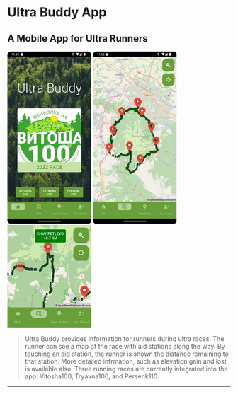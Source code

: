 [//]: <> (This is a comment)

# Ultra Buddy App
## A Mobile App for Ultra Runners

[//]: <> (Image of App)

![alt text](https://github.com/krisibeck/UltraBuddyApp/blob/master/img/home_screen_small.png "Home screen")
![alt text](https://github.com/krisibeck/UltraBuddyApp/blob/master/img/map_screen_small.png "Home screen")
![alt text](https://github.com/krisibeck/UltraBuddyApp/blob/master/img/map_screen_zoomed_in.png "Home screen")


> Ultra Buddy provides information for runners during ultra races. 
> The runner can see a map of the race with aid stations along the way.
> By touching an aid station, the runner is shown the distance remaining to that station. 
> More detailed infrmation, such as elevation gain and lost is available also. 
> Three running races are currently integrated into the app: Vitosha100, Tryavna100, and Persenk110.

---
